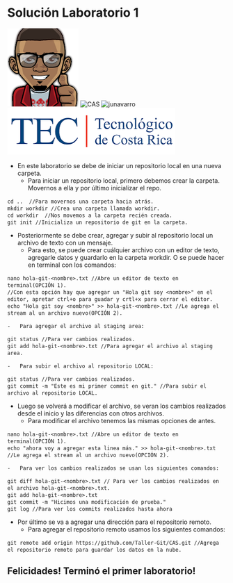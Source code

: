Solución Laboratorio 1
=============================
![malkam03](../imagenes/malkam03.png)
![CAS](../imagenes/CAS.jpg)
![junavarro](../imagenes/junavarro.png)
![Tec](../imagenes/tec.png)  
* En este laboratorio se debe de iniciar un repositorio local en una nueva carpeta.
    - Para iniciar un repositorio local, primero debemos crear la carpeta. Movernos a ella y por último inicializar el repo.
```
cd ..  //Para movernos una carpeta hacia atrás.
mkdir workdir //Crea una carpeta llamada workdir.
cd workdir  //Nos movemos a la carpeta recién creada.
git init //Inicializa un repositorio de git en la carpeta.
```
* Posteriormente se debe crear, agregar y subir al repositorio local un archivo de texto con un mensaje.
    -   Para esto, se puede crear cuálquier archivo con un editor de texto, agregarle datos y guardarlo en la carpeta workdir. O se puede hacer en terminal con los comandos:
```
nano hola-git-<nombre>.txt //Abre un editor de texto en terminal(OPCIÓN 1).
//Con esta opción hay que agregar un "Hola git soy <nombre>" en el editor, apretar ctrl+o para guadar y crtl+x para cerrar el editor.
echo "Hola git soy <nombre>" >> hola-git-<nombre>.txt //Le agrega el stream al un archivo nuevo(OPCIÓN 2).
```
    -   Para agregar el archivo al staging area:
```
git status //Para ver cambios realizados.
git add hola-git-<nombre>.txt //Para agregar el archivo al staging area.
```
    -   Para subir el archivo al repositorio LOCAL:
```
git status //Para ver cambios realizados.
git commit -m "Este es mi primer commit en git." //Para subir el archivo al repositorio LOCAL.
```
* Luego se volverá a modificar el archivo, se veran los cambios realizados desde el inicio y las diferencias con otros archivos.
    -   Para modificar el archivo tenemos las mismas opciones de antes.
```
nano hola-git-<nombre>.txt //Abre un editor de texto en terminal(OPCIÓN 1).
echo "ahora voy a agregar esta linea más." >> hola-git-<nombre>.txt //Le agrega el stream al un archivo nuevo(OPCIÓN 2). 
```
    -   Para ver los cambios realizados se usan los siguientes comandos:
```
git diff hola-git-<nombre>.txt // Para ver los cambios realizados en el archivo hola-git-<nombre>.txt.
git add hola-git-<nombre>.txt
git commit -m "Hicimos una modificación de prueba."
git log //Para ver los commits realizados hasta ahora
```
* Por último se va a agregar una dirección para el repositorio remoto.
    -   Para agregar el repositorio remoto usamos los siguientes comandos:
```
git remote add origin https://github.com/Taller-Git/CAS.git //Agrega el repositorio remoto para guardar los datos en la nube.
```
## Felicidades! Terminó el primer laboratorio! 